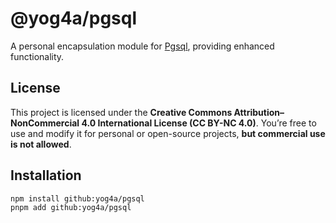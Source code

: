 # @yog4a/pgsql

A personal encapsulation module for [Pgsql](https://node-postgres.com), providing enhanced functionality.

## License

This project is licensed under the **Creative Commons Attribution–NonCommercial 4.0 International License (CC BY-NC 4.0)**. You’re free to use and modify it for personal or open-source projects, **but commercial use is not allowed**.

## Installation

```bash
npm install github:yog4a/pgsql
pnpm add github:yog4a/pgsql
```
